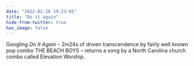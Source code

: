 ```yaml
---
date: "2022-01-28 19:23:05"
title: "Do it again"
hide-from-twitter: true
has_image: false
---
```


Googling _Do It Again_ – 2m24s of driven transcendence by fairly well known pop combo THE BEACH BOYS – returns a song by a North Carolina church combo called Elevation Worship.

